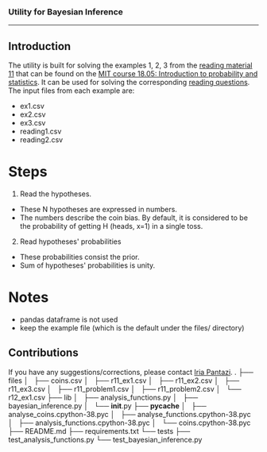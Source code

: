 ### Utility for Bayesian Inference
---


## Introduction
The utility is built for solving the examples 1, 2, 3 from 
the [reading material 11](https://ocw.mit.edu/courses/mathematics/18-05-introduction-to-probability-and-statistics-spring-2014/readings/MIT18_05S14_Reading11.pdf) 
that can be found on the [MIT course 18.05: Introduction to probability and statistics](https://ocw.mit.edu/courses/mathematics/18-05-introduction-to-probability-and-statistics-spring-2014/readings/).
It can be used for solving the corresponding 
[reading questions](https://ocw.mit.edu/courses/mathematics/18-05-introduction-to-probability-and-statistics-spring-2014/readings/reading-questions-11/).
The input files from each example are:
 - ex1.csv
 - ex2.csv
 - ex3.csv
 - reading1.csv
 - reading2.csv


# Steps

1. Read the hypotheses.
  - These N hypotheses are expressed in numbers.
  - The numbers describe the coin bias. By default, it is 
    considered to be the probability of getting H 
    (heads, x=1) in a single toss.
  
2. Read hypotheses' probabilities
  - These probabilities consist the prior.
  - Sum of hypotheses' probabilities is unity.

# Notes
  - pandas dataframe is not used
  - keep the example file (which is the default under the files/ directory)

## Contributions
If you have any suggestions/corrections,
please contact [Iria Pantazi](iria.a.pantazi@gmail.com).
.
├── files
│   ├── coins.csv
│   ├── r11_ex1.csv
│   ├── r11_ex2.csv
│   ├── r11_ex3.csv
│   ├── r11_problem1.csv
│   ├── r11_problem2.csv
│   └── r12_ex1.csv
├── lib
│   ├── analysis_functions.py
│   ├── bayesian_inference.py
│   └── __init__.py
├── __pycache__
│   ├── analyse_coins.cpython-38.pyc
│   ├── analyse_functions.cpython-38.pyc
│   ├── analysis_functions.cpython-38.pyc
│   └── coins.cpython-38.pyc
├── README.md
├── requirements.txt
└── tests
    ├── test_analysis_functions.py
    └── test_bayesian_inference.py
